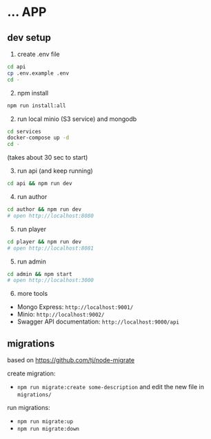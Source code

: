 # ... APP

## dev setup

1. create .env file
```sh
cd api
cp .env.example .env
cd -
```

2. npm install
```sh
npm run install:all
```

2. run local minio (S3 service) and mongodb
```sh
cd services
docker-compose up -d
cd -
```
(takes about 30 sec to start)

3. run api (and keep running)
```sh
cd api && npm run dev
```

4. run author
````sh
cd author && npm run dev
# open http://localhost:8080
````

5. run player
````sh
cd player && npm run dev
# open http://localhost:8081
````

5. run admin
````sh
cd admin && npm start
# open http://localhost:3000
````

6. more tools
- Mongo Express: `http://localhost:9001/`
- Minio: `http://localhost:9002/`
- Swagger API documentation: `http://localhost:9000/api`

## migrations

based on https://github.com/tj/node-migrate

create migration: 
- `npm run migrate:create some-description` and edit the new file in `migrations/`

run migrations:
- `npm run migrate:up`
- `npm run migrate:down`


